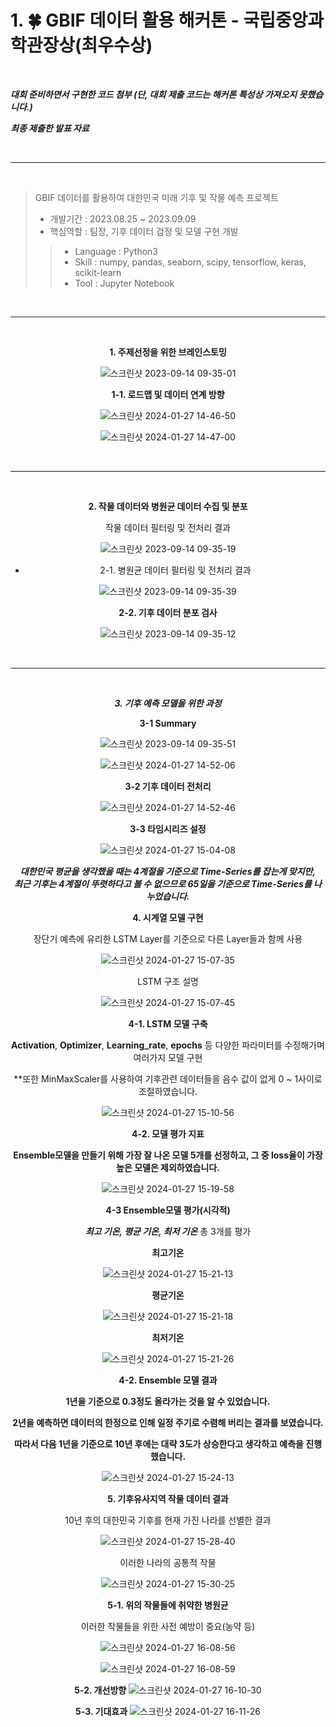 # 1. 🍀 GBIF 데이터 활용 해커톤 - 국립중앙과학관장상(최우수상)

<br/>

***대회 준비하면서 구현한 코드 첨부 (단, 대회 제출 코드는 해커톤 특성상 가져오지 못했습니다.)***

***최종 제출한 발표 자료***

<br/>


---


<br/>

> GBIF 데이터를 활용하여 대한민국 미래 기후 및 작물 예측 프로젝트
> - 개발기간 : 2023.08.25 ~ 2023.09.09
> - 핵심역할 : 팀장, 기후 데이터 검정 및 모델 구현 개발
>> - Language : Python3
>> - Skill : numpy, pandas, seaborn, scipy, tensorflow, keras, scikit-learn
>> - Tool : Jupyter Notebook

<br/>

---


<br />

<div align="center">

**1. 주제선정을 위한 브레인스토밍**

![스크린샷 2023-09-14 09-35-01](https://github.com/jmlee99/GBIF/assets/98507134/7bb54378-68c1-4a46-ae1b-d5e19a99d818)

**1-1. 로드맵 및 데이터 연계 방향**

![스크린샷 2024-01-27 14-46-50](https://github.com/jmlee99/GBIF/assets/98507134/1dde115e-3baa-41c9-9617-520ef7348f63)

![스크린샷 2024-01-27 14-47-00](https://github.com/jmlee99/GBIF/assets/98507134/f13d0bdf-b6dc-436b-85e9-7e185b12b0c3)


<br />

---

<br />

**2. 작물 데이터와 병원균 데이터 수집 및 분포**

 작물 데이터 필터링 및 전처리 결과

![스크린샷 2023-09-14 09-35-19](https://github.com/jmlee99/GBIF/assets/98507134/d3ab634b-926b-483f-87fd-f61910aeaaa9)

- 2-1. 병원균 데이터 필터링 및 전처리 결과

![스크린샷 2023-09-14 09-35-39](https://github.com/jmlee99/GBIF/assets/98507134/dc55214c-7a7a-4c63-b528-d0ca43640e94)


**2-2. 기후 데이터 분포 검사**

![스크린샷 2023-09-14 09-35-12](https://github.com/jmlee99/GBIF/assets/98507134/a9e0ef3c-13a3-46e9-943f-86b118b8fb4f)


<br />

---

<br />

***3. 기후 예측 모델을 위한 과정***

**3-1 Summary**

![스크린샷 2023-09-14 09-35-51](https://github.com/jmlee99/GBIF/assets/98507134/ab5ab93c-0d02-408b-b408-fa23a7fdd18b)

![스크린샷 2024-01-27 14-52-06](https://github.com/jmlee99/GBIF/assets/98507134/7975714e-3630-433d-833e-6d1bb4a97006)


**3-2 기후 데이터 전처리**

![스크린샷 2024-01-27 14-52-46](https://github.com/jmlee99/GBIF/assets/98507134/9b3e6980-db07-4519-bd91-bdc1b2cb02d3)

**3-3 타임시리즈 설정**

![스크린샷 2024-01-27 15-04-08](https://github.com/jmlee99/GBIF/assets/98507134/55601834-9c27-427c-9f82-dffa8b1b2921)

***대한민국 평균을 생각했을 때는 4계절을 기준으로 Time-Series를 잡는게 맞지만,***
<br />
***최근 기후는 4계절이 뚜렷하다고 볼 수 없으므로 65일을 기준으로 Time-Series를 나누었습니다.***

**4. 시계열 모델 구현**

 장단기 예측에 유리한 LSTM Layer를 기준으로 다른 Layer들과 함께 사용

![스크린샷 2024-01-27 15-07-35](https://github.com/jmlee99/GBIF/assets/98507134/7bbc13a4-89fa-40c1-8055-e417ef93d2ea)


 LSTM 구조 설명

![스크린샷 2024-01-27 15-07-45](https://github.com/jmlee99/GBIF/assets/98507134/d9f8b8d8-dc6e-4f9a-8f40-17b78887f5fe)

**4-1. LSTM 모델 구축**

 **Activation**, **Optimizer**, **Learning_rate**, **epochs** 등 다양한 파라미터를 수정해가며 여러가지 모델 구현

 **또한 MinMaxScaler를 사용하여 기후관련 데이터들을 음수 값이 없게 0 ~ 1사이로 조절하였습니다.

![스크린샷 2024-01-27 15-10-56](https://github.com/jmlee99/GBIF/assets/98507134/1e43892f-12f6-4945-8340-8725f39c1bf8)

**4-2. 모델 평가 지표**

 **Ensemble모델을 만들기 위해 가장 잘 나온 모델 5개를 선정하고, 그 중 loss율이 가장 높은 모델은 제외하였습니다.**

![스크린샷 2024-01-27 15-19-58](https://github.com/jmlee99/GBIF/assets/98507134/486a89f0-4a8e-45e7-a1f5-aba52e0e12cb)

**4-3 Ensemble모델 평가(시각적)**

 ***최고 기온, 평균 기온, 최저 기온*** 총 3개를 평가

 **최고기온**

![스크린샷 2024-01-27 15-21-13](https://github.com/jmlee99/GBIF/assets/98507134/5f0137ef-9d82-4081-abde-f1c2bd5186e3)

 **평균기온**

![스크린샷 2024-01-27 15-21-18](https://github.com/jmlee99/GBIF/assets/98507134/daa71935-37da-4fcc-8ced-e976461adb2b)

 **최저기온**

![스크린샷 2024-01-27 15-21-26](https://github.com/jmlee99/GBIF/assets/98507134/1f4da1ca-3a64-49c9-bc05-6e01b5214d12)

**4-2. Ensemble 모델 결과**

 **1년을 기준으로 0.3정도 올라가는 것을 알 수 있었습니다.**

 **2년을 예측하면 데이터의 한정으로 인해 일정 주기로 수렴해 버리는 결과를 보였습니다.**

 **따라서 다음 1년을 기준으로 10년 후에는 대략 3도가 상승한다고 생각하고 예측을 진행했습니다.**

![스크린샷 2024-01-27 15-24-13](https://github.com/jmlee99/GBIF/assets/98507134/6c677e19-c602-44f3-8a46-ed9c68b1fea5)

**5. 기후유사지역 작물 데이터 결과**

10년 후의 대한민국 기후를 현재 가진 나라를 선별한 결과

![스크린샷 2024-01-27 15-28-40](https://github.com/jmlee99/GBIF/assets/98507134/9b71b3cd-2b12-41b5-95b0-8aa74abd475f)

 이러한 나라의 공통적 작물

![스크린샷 2024-01-27 15-30-25](https://github.com/jmlee99/GBIF/assets/98507134/629d3f27-fda1-46a6-87ed-7bf95cad8b0b)

**5-1. 위의 작물들에 취약한 병원균**

 이러한 작물들을 위한 사전 예방이 중요(농약 등)

![스크린샷 2024-01-27 16-08-56](https://github.com/jmlee99/GBIF/assets/98507134/dccfd2c8-97d0-4029-adf7-76c5c4439cdb)

![스크린샷 2024-01-27 16-08-59](https://github.com/jmlee99/GBIF/assets/98507134/766571b1-4db9-4efe-a977-904ee8c131ec)

**5-2. 개선방향**
![스크린샷 2024-01-27 16-10-30](https://github.com/jmlee99/GBIF/assets/98507134/cc411eb6-9c50-487a-a692-e5b37c6d288a)

**5-3. 기대효과**
![스크린샷 2024-01-27 16-11-26](https://github.com/jmlee99/GBIF/assets/98507134/6711c273-cf32-4d57-b4f4-04c486cb7c86)

</div>
